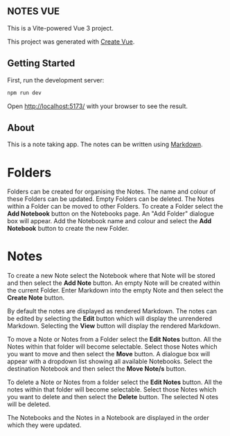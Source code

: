 ## NOTES VUE

This is a Vite-powered Vue 3 project.

This project was generated with [Create Vue](https://github.com/vuejs/create-vue).

## Getting Started

First, run the development server:

```sh
npm run dev
```

Open [http://localhost:5173/](http://localhost:5173/) with your browser to see the result.

## About

This is a note taking app. The notes can be written using [Markdown](https://www.markdownguide.org/).

# Folders

Folders can be created for organising the Notes. The name and colour of these Folders can be updated. Empty Folders can be deleted. The Notes within a Folder can be moved to other Folders.
To create a Folder select the **Add Notebook** button on the Notebooks page. An "Add Folder" dialogue box will appear. Add the Notebook name and colour and select the **Add Notebook** button to create the new Folder.

# Notes

To create a new Note select the Notebook where that Note will be stored and then select the **Add Note** button. An empty Note will be created within the current Folder. Enter Markdown into the empty Note and then select the **Create Note** button.

By default the notes are displayed as rendered Markdown. The notes can be edited by selecting the **Edit** button which will display the unrendered Markdown. Selecting the **View** button will display the rendered Markdown.

To move a Note or Notes from a Folder select the **Edit Notes** button. All the Notes within that folder will become selectable. Select those Notes which you want to move and then select the **Move** button. A dialogue box will appear with a dropdown list showing all available Notebooks. Select the destination Notebook and then select the **Move Note/s** button.

To delete a Note or Notes from a folder select the **Edit Notes** button. All the notes within that folder will become selectable. Select those Notes which you want to delete and then select the **Delete** button. The selected N otes will be deleted.

The Notebooks and the Notes in a Notebook are displayed in the order which they were updated.